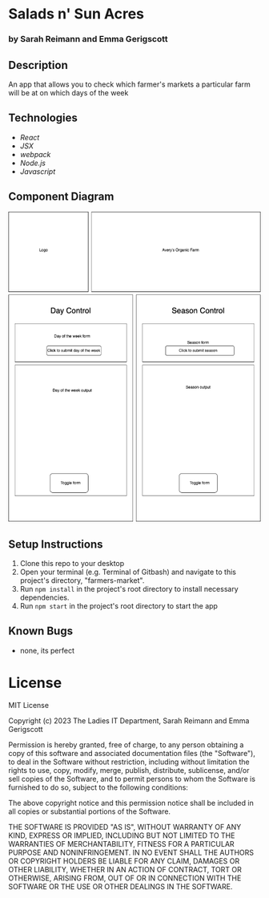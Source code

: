 # Salads n' Sun Acres 

### by Sarah Reimann and Emma Gerigscott 

## Description

An app that allows you to check which farmer's markets a particular farm will be at on which days of the week

## Technologies
* _React_
* _JSX_
* _webpack_
* _Node.js_
* _Javascript_

## Component Diagram
![photo of app design](./src/img/farmers-market.drawio.png)

## Setup Instructions
1. Clone this repo to your desktop
2. Open your terminal (e.g. Terminal of Gitbash) and navigate to this project's directory, "farmers-market".
3. Run ```npm install``` in the project's root directory to install necessary dependencies.
4. Run ```npm start``` in the project's root directory to start the app 

## Known Bugs 
* none, its perfect

# License

MIT License

Copyright (c) 2023 The Ladies IT Department, Sarah Reimann and Emma Gerigscott

Permission is hereby granted, free of charge, to any person obtaining a copy of this software and associated documentation files (the "Software"), to deal in the Software without restriction, including without limitation the rights to use, copy, modify, merge, publish, distribute, sublicense, and/or sell copies of the Software, and to permit persons to whom the Software is furnished to do so, subject to the following conditions:

The above copyright notice and this permission notice shall be included in all copies or substantial portions of the Software.

THE SOFTWARE IS PROVIDED "AS IS", WITHOUT WARRANTY OF ANY KIND, EXPRESS OR IMPLIED, INCLUDING BUT NOT LIMITED TO THE WARRANTIES OF MERCHANTABILITY, FITNESS FOR A PARTICULAR PURPOSE AND NONINFRINGEMENT. IN NO EVENT SHALL THE AUTHORS OR COPYRIGHT HOLDERS BE LIABLE FOR ANY CLAIM, DAMAGES OR OTHER LIABILITY, WHETHER IN AN ACTION OF CONTRACT, TORT OR OTHERWISE, ARISING FROM, OUT OF OR IN CONNECTION WITH THE SOFTWARE OR THE USE OR OTHER DEALINGS IN THE SOFTWARE.